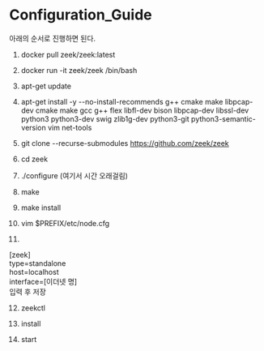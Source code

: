 # Configuration_Guide

아래의 순서로 진행하면 된다.

1. docker pull zeek/zeek:latest

2. docker run -it zeek/zeek /bin/bash

3. apt-get update

4. apt-get install -y --no-install-recommends g++ cmake make libpcap-dev cmake make gcc g++ flex libfl-dev bison libpcap-dev libssl-dev python3 python3-dev swig zlib1g-dev python3-git python3-semantic-version vim net-tools

5. git clone --recurse-submodules https://github.com/zeek/zeek

6. cd zeek

7. ./configure (여기서 시간 오래걸림)

8. make

9. make install

10. vim $PREFIX/etc/node.cfg

11.
[zeek] <br>
type=standalone <br>
host=localhost <br>
interface=[이더넷 명] <br>
입력 후 저장

12. zeekctl

13. install

14. start
